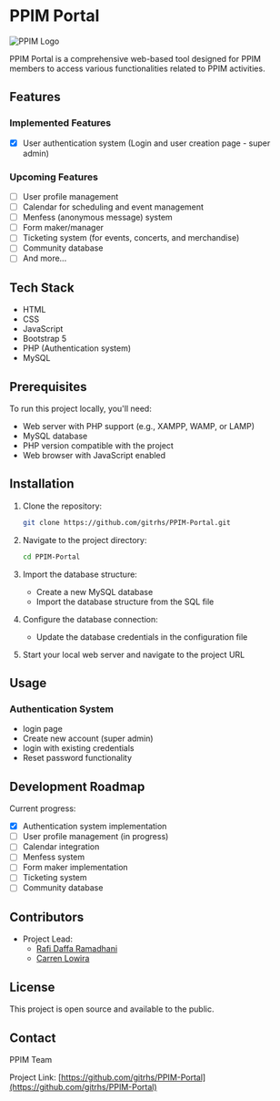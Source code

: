 # PPIM Portal

![PPIM Logo](https://ppimalaysia.or.id/wp-content/uploads/2023/10/Logo-PPIM-1.png)

PPIM Portal is a comprehensive web-based tool designed for PPIM members to access various functionalities related to PPIM activities.

## Features

### Implemented Features

-   [x] User authentication system (Login and user creation page - super admin)

### Upcoming Features

-   [ ] User profile management
-   [ ] Calendar for scheduling and event management
-   [ ] Menfess (anonymous message) system
-   [ ] Form maker/manager
-   [ ] Ticketing system (for events, concerts, and merchandise)
-   [ ] Community database
-   [ ] And more...

## Tech Stack

-   HTML
-   CSS
-   JavaScript
-   Bootstrap 5
-   PHP (Authentication system)
-   MySQL

## Prerequisites

To run this project locally, you'll need:

-   Web server with PHP support (e.g., XAMPP, WAMP, or LAMP)
-   MySQL database
-   PHP version compatible with the project
-   Web browser with JavaScript enabled

## Installation

1. Clone the repository:

    ```bash
    git clone https://github.com/gitrhs/PPIM-Portal.git
    ```

2. Navigate to the project directory:

    ```bash
    cd PPIM-Portal
    ```

3. Import the database structure:

    - Create a new MySQL database
    - Import the database structure from the SQL file

4. Configure the database connection:

    - Update the database credentials in the configuration file

5. Start your local web server and navigate to the project URL

## Usage

### Authentication System

-   login page
-   Create new account (super admin)
-   login with existing credentials
-   Reset password functionality

## Development Roadmap

Current progress:

-   [x] Authentication system implementation
-   [ ] User profile management (in progress)
-   [ ] Calendar integration
-   [ ] Menfess system
-   [ ] Form maker implementation
-   [ ] Ticketing system
-   [ ] Community database

## Contributors

-   Project Lead:
    -   [Rafi Daffa Ramadhani](https://github.com/gitrhs)
    -   [Carren Lowira](https://github.com/cardenr1der)

## License

This project is open source and available to the public.

## Contact

PPIM Team

Project Link: [https://github.com/gitrhs/PPIM-Portal](https://github.com/gitrhs/PPIM-Portal)
